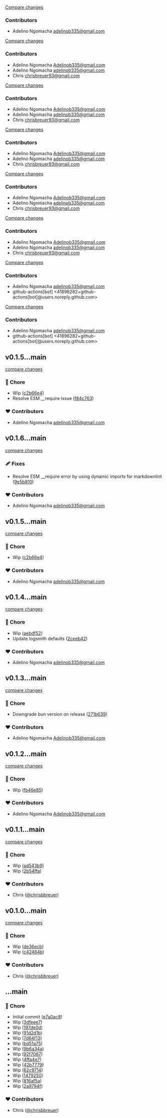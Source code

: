 [Compare changes](https://github.com/stacksjs/logsmith/compare/v0.1.9...HEAD)

### Contributors

- Adelino Ngomacha <adelinob335@gmail.com>

[Compare changes](https://github.com/stacksjs/logsmith/compare/v0.1.0...v0.1.8)

### Contributors

- Adelino Ngomacha <Adelinob335@gmail.com>
- Adelino Ngomacha <adelinob335@gmail.com>
- Chris <chrisbreuer93@gmail.com>

[Compare changes](https://github.com/stacksjs/logsmith/compare/v0.1.0...v0.1.8)

### Contributors

- Adelino Ngomacha <Adelinob335@gmail.com>
- Adelino Ngomacha <adelinob335@gmail.com>
- Chris <chrisbreuer93@gmail.com>

[Compare changes](https://github.com/stacksjs/logsmith/compare/v0.1.0...v0.1.8)

### Contributors

- Adelino Ngomacha <Adelinob335@gmail.com>
- Adelino Ngomacha <adelinob335@gmail.com>
- Chris <chrisbreuer93@gmail.com>

[Compare changes](https://github.com/stacksjs/logsmith/compare/v0.1.0...v0.1.8)

### Contributors

- Adelino Ngomacha <Adelinob335@gmail.com>
- Adelino Ngomacha <adelinob335@gmail.com>
- Chris <chrisbreuer93@gmail.com>

[Compare changes](https://github.com/stacksjs/logsmith/compare/v0.1.0...v0.1.8)

### Contributors

- Adelino Ngomacha <Adelinob335@gmail.com>
- Adelino Ngomacha <adelinob335@gmail.com>
- Chris <chrisbreuer93@gmail.com>

[Compare changes](https://github.com/stacksjs/logsmith/compare/v0.1.8...HEAD)

### Contributors

- Adelino Ngomacha <adelinob335@gmail.com>
- github-actions[bot] <41898282+github-actions[bot]@users.noreply.github.com>

[Compare changes](https://github.com/stacksjs/logsmith/compare/v0.1.8...HEAD)

### Contributors

- Adelino Ngomacha <adelinob335@gmail.com>
- github-actions[bot] <41898282+github-actions[bot]@users.noreply.github.com>

## v0.1.5...main

[compare changes](https://github.com/stacksjs/logsmith/compare/v0.1.5...main)

### 🏡 Chore

- Wip ([c2b66e4](https://github.com/stacksjs/logsmith/commit/c2b66e4))
- Resolve ESM __require issue ([f84c763](https://github.com/stacksjs/logsmith/commit/f84c763))

### ❤️ Contributors

- Adelino Ngomacha <adelinob335@gmail.com>

## v0.1.6...main

[compare changes](https://github.com/stacksjs/logsmith/compare/v0.1.6...main)

### 🩹 Fixes

- Resolve ESM __require error by using dynamic imports for markdownlint ([9e5b810](https://github.com/stacksjs/logsmith/commit/9e5b810))

### ❤️ Contributors

- Adelino Ngomacha <adelinob335@gmail.com>

## v0.1.5...main

[compare changes](https://github.com/stacksjs/logsmith/compare/v0.1.5...main)

### 🏡 Chore

- Wip ([c2b66e4](https://github.com/stacksjs/logsmith/commit/c2b66e4))

### ❤️ Contributors

- Adelino Ngomacha <adelinob335@gmail.com>

## v0.1.4...main

[compare changes](https://github.com/stacksjs/logsmith/compare/v0.1.4...main)

### 🏡 Chore

- Wip ([aebdf52](https://github.com/stacksjs/logsmith/commit/aebdf52))
- Update logsmith defaults ([2ceeb42](https://github.com/stacksjs/logsmith/commit/2ceeb42))

### ❤️ Contributors

- Adelino Ngomacha <adelinob335@gmail.com>

## v0.1.3...main

[compare changes](https://github.com/stacksjs/logsmith/compare/v0.1.3...main)

### 🏡 Chore

- Downgrade bun version on release ([271b639](https://github.com/stacksjs/logsmith/commit/271b639))

### ❤️ Contributors

- Adelino Ngomacha <Adelinob335@gmail.com>

## v0.1.2...main

[compare changes](https://github.com/stacksjs/logsmith/compare/v0.1.2...main)

### 🏡 Chore

- Wip ([fb46e85](https://github.com/stacksjs/logsmith/commit/fb46e85))

### ❤️ Contributors

- Adelino Ngomacha <Adelinob335@gmail.com>

## v0.1.1...main

[compare changes](https://github.com/stacksjs/logsmith/compare/v0.1.1...main)

### 🏡 Chore

- Wip ([ad543b9](https://github.com/stacksjs/logsmith/commit/ad543b9))
- Wip ([2b54ffa](https://github.com/stacksjs/logsmith/commit/2b54ffa))

### ❤️ Contributors

- Chris ([@chrisbbreuer](https://github.com/chrisbbreuer))

## v0.1.0...main

[compare changes](https://github.com/stacksjs/logsmith/compare/v0.1.0...main)

### 🏡 Chore

- Wip ([de36ecb](https://github.com/stacksjs/logsmith/commit/de36ecb))
- Wip ([c42464b](https://github.com/stacksjs/logsmith/commit/c42464b))

### ❤️ Contributors

- Chris ([@chrisbbreuer](https://github.com/chrisbbreuer))

## ...main

### 🏡 Chore

- Initial commit ([e7a0ac8](https://github.com/stacksjs/logsmith/commit/e7a0ac8))
- Wip ([3dfeee7](https://github.com/stacksjs/logsmith/commit/3dfeee7))
- Wip ([197de0d](https://github.com/stacksjs/logsmith/commit/197de0d))
- Wip ([91d2d1b](https://github.com/stacksjs/logsmith/commit/91d2d1b))
- Wip ([7d64f13](https://github.com/stacksjs/logsmith/commit/7d64f13))
- Wip ([bd51a75](https://github.com/stacksjs/logsmith/commit/bd51a75))
- Wip ([9b6a34a](https://github.com/stacksjs/logsmith/commit/9b6a34a))
- Wip ([92f7067](https://github.com/stacksjs/logsmith/commit/92f7067))
- Wip ([4ffa4e7](https://github.com/stacksjs/logsmith/commit/4ffa4e7))
- Wip ([42b7779](https://github.com/stacksjs/logsmith/commit/42b7779))
- Wip ([62c9714](https://github.com/stacksjs/logsmith/commit/62c9714))
- Wip ([1479250](https://github.com/stacksjs/logsmith/commit/1479250))
- Wip ([816af5a](https://github.com/stacksjs/logsmith/commit/816af5a))
- Wip ([2a9794f](https://github.com/stacksjs/logsmith/commit/2a9794f))

### ❤️ Contributors

- Chris ([@chrisbbreuer](https://github.com/chrisbbreuer))
